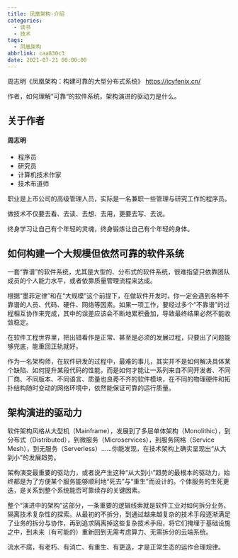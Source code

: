 ```yaml
---
title: 凤凰架构-介绍
categories:
  - 读书
  - 技术
tags:
  - 凤凰架构
abbrlink: caa830c3
date: 2021-07-21 00:00:00
---
```


周志明《凤凰架构：构建可靠的大型分布式系统》
https://icyfenix.cn/

作者，如何理解”可靠“的软件系统，架构演进的驱动力是什么。
<!-- more -->

## 关于作者
#### 周志明
* 程序员
* 研究员
* 计算机技术作家
* 技术布道师

职业是上市公司的高级管理人员，实际是一名兼职一些管理与研究工作的程序员。

做技术不仅要去看、去读、去想、去用，更要去写、去说。

终身学习让自己有个年轻的灵魂，终身锻炼让自己有个年轻的身体。

## 如何构建一个大规模但依然可靠的软件系统
一套“靠谱”的软件系统，尤其是大型的、分布式的软件系统，很难指望只依靠团队成员的个人能力水平，或者依靠质量管理流程来达成。

根据“墨菲定律”和在“大规模”这个前提下，在做软件开发时，你一定会遇到各种不靠谱的人员、代码、硬件、网络等因素。如果一项工作，要经过多个“不靠谱”的过程相互协作来完成，其中的误差应该会不断地累积叠加，导致最终结果必然不能收敛稳定。

在软件工程世界里，把出错看作是正常、甚至是必须的发展过程，只要出了问题能够兜底，能重回正轨就好。

作为一名架构师，在软件研发的过程中，最难的事儿，其实并不是如何解决具体某个缺陷、如何提升某段代码的性能，而是如何才能让一系列来自不同开发者、不同厂商、不同版本、不同语言、质量也良莠不齐的软件模块，在不同的物理硬件和拓扑结构随时变动的网络环境中，依然能保证可靠的运行质量。

## 架构演进的驱动力
软件架构风格从大型机（Mainframe），发展到了多层单体架构（Monolithic），到分布式（Distributed），到微服务（Microservices），到服务网格（Service Mesh），到无服务（Serverless）……你能发现，在技术架构上确实呈现出“从大到小”的发展趋势。

架构演变最重要的驱动力，或者说产生这种“从大到小”趋势的最根本的驱动力，始终都是为了方便某个服务能够顺利地“死去”与“重生”而设计的。个体服务的生死更迭，是关系到整个系统能否可靠续存的关键因素。

整个“演进中的架构”这部分，一条重要的逻辑线索就是软件工业对如何拆分业务、隔离技术复杂性的探索。从最初的不拆分，到通过越来越复杂的技术手段逐渐满足了业务的拆分与协作，再到追求隔离掉这些复杂技术手段，将它们掩埋于基础设施之中，到未来（有可能的）重新回到无需考虑算力、无需拆分的云端系统。

流水不腐，有老朽、有消亡、有重生、有更迭，才是正常生态的运作合理规律。
